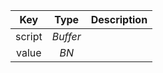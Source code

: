|  Key   |   Type   | Description |
| :----: | :------: | :---------: |
| script | *Buffer* |             |
| value  |   *BN*   |             |
